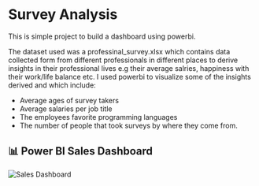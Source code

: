 # Survey Analysis
This is simple project to build a dashboard using powerbi.

The dataset used was a professinal_survey.xlsx which contains data collected form from different professionals in different places to derive insights in their professional lives e.g their average salries, happiness with their work/life balance etc.
I used powerbi to visualize some of the insights derived and which include:
  - Average ages of survey takers
  - Average salaries per job title
  - The employees favorite programming languages
  - The number of people that took surveys by where they come from.

## 📊 Power BI Sales Dashboard
![Sales Dashboard](https://github.com/user-attachments/assets/3d53db3b-92ef-48c3-b4f2-2d7a42f5ac09)
